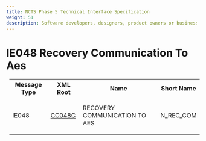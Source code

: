 ```yaml
---
title: NCTS Phase 5 Technical Interface Specification
weight: 51
description: Software developers, designers, product owners or business analysts. Integrate your software with the ERMIS service
---
```

# IE048 Recovery Communication To Aes
<table cellspacing="0" style="border-collapse:collapse;margin-left:6pt">
 <tr>
  <th>
   Message Type
  </th>
  <th>
   XML Root
  </th>
  <th>
   Name
  </th>
  <th>
   Short Name
  </th>
 </tr>
 <tr style="height:14pt">
  <td style="">
   <p class="s3" style="">
    IE048
   </p>
  </td>
  <td style="">
   <a href="https://github.com/hmrc/transit-movements-validator/blob/main/conf/xsd/cc048c.xsd">
    CC048C
   </a>
  </td>
  <td style="">
   <p class="s3" style="">
    RECOVERY COMMUNICATION TO AES
   </p>
  </td>
  <td style="">
   N_REC_COM
  </td>
 </tr>
</table>